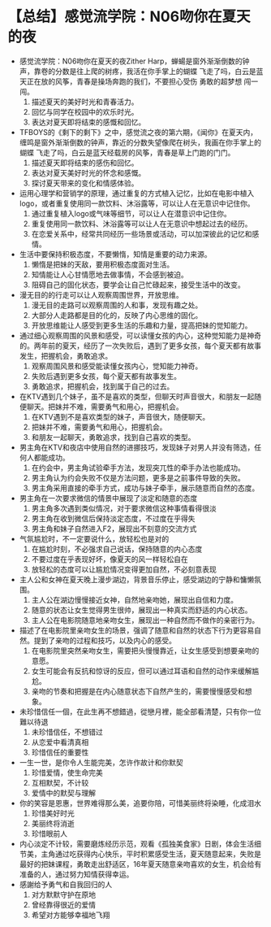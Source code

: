 # 【总结】感觉流学院：N06吻你在夏天的夜

-   感觉流学院：N06吻你在夏天的夜Zither Harp，蝉蝪是窗外渐渐倒数的钟声，靠卷的分数是往上爬的树疼，我活在你手掌上的蝴蝶 飞走了吗，白云是蓝天正在放的风筝，青春是操场奔跑的我们，不要担心受伤 勇敢的超梦想 闯一闯。
    1.  描述夏天的美好时光和青春活力。
    2.  回忆与同学在校园中的欢乐时光。
    3.  表达对夏天即将结束的感慨和回忆。
-   TFBOYS的《剩下的剩下》之中，感觉流之夜的第六期，《闻你》在夏天内，缠鸣是窗外渐渐倒数的钟声，靠近的分数失望像爬在树头，我画在你手掌上的蝴蝶 飞走了吗，白云是蓝天经载房的风筝，青春是草上门跑的门门。
    1.  描述夏天即将结束的感伤和回忆。
    2.  表达对夏天美好时光的怀念和感慨。
    3.  探讨夏天带来的变化和情感体验。
-   运用心理学和营销学的原理，通过重复的方式植入记忆，比如在电影中植入logo，或者重复使用同一款饮料、沐浴露等，可以让人在无意识中记住你。
    1.  通过重复植入logo或气味等细节，可以让人在潜意识中记住你。
    2.  重复使用同一款饮料、沐浴露等可以让人在无意识中想起过去的经历。
    3.  在恋爱关系中，经常共同经历一些场景或活动，可以加深彼此的记忆和感情。
-   生活中要保持积极态度，不要懒惰，知情是重要的动力来源。
    1.  懒惰是把妹的天敌，要用积极态度面对生活。
    2.  知情能让人心甘情愿地去做事情，不会感到被迫。
    3.  阻碍自己的固化状态，要学会让自己忙碌起来，接受生活中的改变。
-   漫无目的的行走可以让人观察周围世界，开放思维。
    1.  漫无目的走路可以观察周围的人和事，发现有趣之处。
    2.  大部分人走路都是目的化的，反映了内心思维的固化。
    3.  开放思维能让人感受到更多生活的乐趣和力量，提高把妹的觉知能力。
-   通过细心观察周围的风景和感受，可以读懂女孩的内心，这种觉知能力是神奇的。两年前的夏天，经历了一次失败后，遇到了更多女孩，每个夏天都有故事发生，把握机会，勇敢追求。
    1.  观察周围风景和感受能读懂女孩内心，觉知能力神奇。
    2.  失败后遇到更多女孩，每个夏天都有故事发生。
    3.  勇敢追求，把握机会，找到属于自己的过去。
-   在KTV遇到几个妹子，虽不是喜欢的类型，但聊天时声音很大，和朋友一起随便聊天。把妹并不难，需要勇气和用心，把握机会。
    1.  在KTV遇到不是喜欢类型的妹子，声音很大，随便聊天。
    2.  把妹并不难，需要勇气和用心，把握机会。
    3.  和朋友一起聊天，勇敢追求，找到自己喜欢的类型。
-   男主角在KTV和夜店中使用自然的进挪技巧，发现妹子对男人并没有筛选，任何人都能成功。
    1.  在约会中，男主角试验牵手方法，发现突兀性的牵手办法也能成功。
    2.  男主角认为约会失败不仅是方法问题，更多是之前事件导致的失败。
    3.  男主角采用直接的牵手方式，成功与妹子牵手，展示随意而自然的态度。
-   男主角在一次要求微信的情景中展现了淡定和随意的态度
    1.  男主角多次遇到类似情况，对于要求微信这种事情看得很淡
    2.  男主角在收到微信后保持淡定态度，不过度在乎得失
    3.  男主角和妹子自然进入F2，展现出不刻意的交流方式
-   气氛尴尬时，不一定要说什么，放轻松也是对的
    1.  在尴尬时刻，不必强求自己说话，保持随意的内心态度
    2.  不要过度在乎表现好坏，像夏天的风一样轻松自在
    3.  放轻松的态度可以让尴尬情况变得更加自然，不必刻意表现
-   主人公和女神在夏天晚上漫步湖边，背景音乐停止，感受湖边的宁静和慵懒氛围。
    1.  主人公在湖边慢慢接近女神，自然地亲吻她，展现出自信和力度。
    2.  随意的状态让女生觉得男生很帅，展现出一种真实而舒适的内心状态。
    3.  主人公在电影院随意地亲吻女生，展现出一种自然而不做作的亲密行为。
-   描述了在电影院里亲吻女生的场景，强调了随意和自然的状态下行为更容易自然。提到了亲吻的过程和技巧，以及内心的感受。
    1.  在电影院里突然亲吻女生，需要把头慢慢靠近，让女生感受到想要亲吻的意愿。
    2.  女生可能会有反抗和惊讶的反应，但可以通过耳语和自然的动作来缓解尴尬。
    3.  亲吻的节奏和把握是在内心随意状态下自然产生的，需要慢慢感受和想象。
-   未珍惜信任一個，在此生再不想錯過，從戀月裡，能全部看清楚，只有你一位難以待退
    1.  未珍惜信任，不想错过
    2.  从恋爱中看清真相
    3.  珍惜信任的重要性
-   一生一世，是你令人生能完美，怎许作故计和你默契
    1.  珍惜爱情，使生命完美
    2.  互相默契，不计较
    3.  爱情中的默契与理解
-   你的笑容是恩惠，世界难得那么美，追要你陪，可惜美丽终将染睡，化成泪水
    1.  珍惜美好时光
    2.  美丽终将消逝
    3.  珍惜眼前人
-   内心淡定不计较，需要磨炼经历示范，观看《孤独美食家》日剧，体会生活细节美，主角通过吃获得内心快乐，平时积累感受生活，夏天随意起来，失败是最好的把妹课程，勇敢走出舒适区，16年夏天随意亲吻喜欢的女生，机会给有准备的人，通过努力知情获得幸运。
-   感謝给予勇气和自我回归的人
    1.  对方默默守护在原地
    2.  曾经靠得很近的爱情
    3.  希望对方能够幸福地飞翔